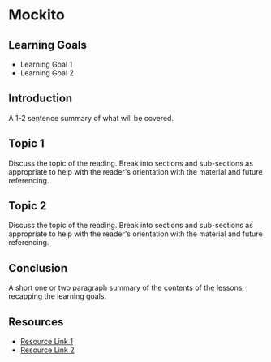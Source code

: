 # Mockito

## Learning Goals

- Learning Goal 1
- Learning Goal 2

## Introduction

A 1-2 sentence summary of what will be covered.

## Topic 1

Discuss the topic of the reading. Break into sections and sub-sections as
appropriate to help with the reader's orientation with the material and future
referencing.

## Topic 2

Discuss the topic of the reading. Break into sections and sub-sections as
appropriate to help with the reader's orientation with the material and future
referencing.

## Conclusion

A short one or two paragraph summary of the contents of the lessons, recapping
the learning goals.

## Resources

- [Resource Link 1](example.com)
- [Resource Link 2](example.com)
